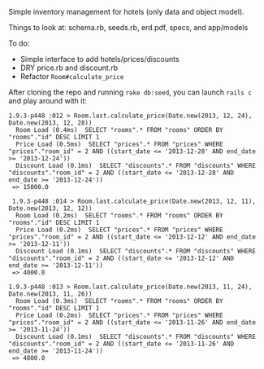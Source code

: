 Simple inventory management for hotels (only data and object model).

Things to look at: schema.rb, seeds.rb, erd.pdf, specs, and app/models

To do:
- Simple interface to add hotels/prices/discounts
- DRY price.rb and discount.rb
- Refactor `Room#calculate_price`

After cloning the repo and running `rake db:seed`, you can launch `rails c` and play around with it:
```
1.9.3-p448 :012 > Room.last.calculate_price(Date.new(2013, 12, 24), Date.new(2013, 12, 28))
  Room Load (0.4ms)  SELECT "rooms".* FROM "rooms" ORDER BY "rooms"."id" DESC LIMIT 1
  Price Load (0.5ms)  SELECT "prices".* FROM "prices" WHERE "prices"."room_id" = 2 AND ((start_date <= '2013-12-28' AND end_date >= '2013-12-24'))
  Discount Load (0.1ms)  SELECT "discounts".* FROM "discounts" WHERE "discounts"."room_id" = 2 AND ((start_date <= '2013-12-28' AND end_date >= '2013-12-24'))
 => 15000.0
 
 1.9.3-p448 :014 > Room.last.calculate_price(Date.new(2013, 12, 11), Date.new(2013, 12, 12))
  Room Load (0.2ms)  SELECT "rooms".* FROM "rooms" ORDER BY "rooms"."id" DESC LIMIT 1
  Price Load (0.2ms)  SELECT "prices".* FROM "prices" WHERE "prices"."room_id" = 2 AND ((start_date <= '2013-12-12' AND end_date >= '2013-12-11'))
  Discount Load (0.1ms)  SELECT "discounts".* FROM "discounts" WHERE "discounts"."room_id" = 2 AND ((start_date <= '2013-12-12' AND end_date >= '2013-12-11'))
 => 4000.0 

1.9.3-p448 :013 > Room.last.calculate_price(Date.new(2013, 11, 24), Date.new(2013, 11, 26))
  Room Load (0.3ms)  SELECT "rooms".* FROM "rooms" ORDER BY "rooms"."id" DESC LIMIT 1
  Price Load (0.2ms)  SELECT "prices".* FROM "prices" WHERE "prices"."room_id" = 2 AND ((start_date <= '2013-11-26' AND end_date >= '2013-11-24'))
  Discount Load (0.1ms)  SELECT "discounts".* FROM "discounts" WHERE "discounts"."room_id" = 2 AND ((start_date <= '2013-11-26' AND end_date >= '2013-11-24'))
 => 4800.0 
```